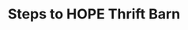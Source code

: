 ---
title: "Steps to HOPE Thrift Barn"
url: /landrum/steps-to-hope-thrift-barn/
shop: Gebrauchtwaren
---